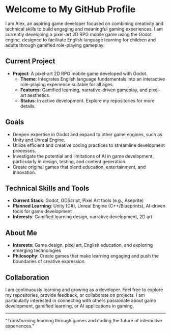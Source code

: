 # Welcome to My GitHub Profile

I am Alex, an aspiring game developer focused on combining creativity and technical skills to build engaging and meaningful gaming experiences. I am currently developing a pixel-art 2D RPG mobile game using the Godot engine, designed to facilitate English language learning for children and adults through gamified role-playing gameplay.

## Current Project
- **Project**: A pixel-art 2D RPG mobile game developed with Godot.  
  - **Theme**: Integrates English language fundamentals into an interactive role-playing experience suitable for all ages.  
  - **Features**: Gamified learning, narrative-driven gameplay, and pixel-art aesthetics.  
  - **Status**: In active development. Explore my repositories for more details.

## Goals
- Deepen expertise in Godot and expand to other game engines, such as Unity and Unreal Engine.  
- Utilize efficient and creative coding practices to streamline development processes.  
- Investigate the potential and limitations of AI in game development, particularly in design, testing, and content generation.  
- Create original games that blend education, entertainment, and innovation.

## Technical Skills and Tools
- **Current Stack**: Godot, GDScript, Pixel Art tools (e.g., Aseprite)  
- **Planned Learning**: Unity (C#), Unreal Engine (C++/Blueprints), AI-driven tools for game development  
- **Interests**: Gamified learning design, narrative development, 2D art

## About Me
- **Interests**: Game design, pixel art, English education, and exploring emerging technologies  
- **Philosophy**: Create games that make learning engaging and push the boundaries of creative expression.

## Collaboration
I am continuously learning and growing as a developer. Feel free to explore my repositories, provide feedback, or collaborate on projects. I am particularly interested in connecting with others passionate about game development, gamified learning, or AI applications in gaming.

---
"Transforming learning through games and coding the future of interactive experiences."